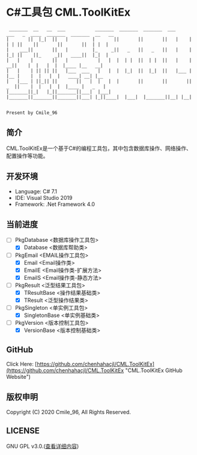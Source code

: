 # C#工具包 CML.ToolKitEx
```
 _______  __   __  ___           _______  _______  _______  ___      ___   _  ____  _______  _______  __   __
|       ||  |_|  ||   |         |       ||       ||       ||   |    |   | | ||    ||       ||       ||  | |  |
|    ___||       ||   |         |_     _||   _   ||   _   ||   |    |   |_| ||    ||_     _||   ____||  |_|  |
|   |    |       ||   |           |   |  |  | |  ||  | |  ||   |    |     __||    |  |   |  |  |____ |__   __|
|   |    | || || ||   |___  ___   |   |  |  |_|  ||  |_|  ||   |___ |    |__ |    |  |   |  |   ____| __| |__
|   |___ | ||_|| ||       ||   |  |   |  |       ||       ||       ||    _  ||    |  |   |  |  |____ |   _   |
|_______||_|   |_||_______||___|  |___|  |_______||_______||_______||___| |_||____|  |___|  |_______||__| |__|

                                                                                              Present by Cmile_96
```

## 简介
CML.ToolKitEx是一个基于C#的编程工具包，其中包含数据库操作、网络操作、配置操作等功能。

## 开发环境
* Language: C# 7.1
* IDE: Visual Studio 2019
* Framework: .Net Framework 4.0

## 当前进度
- [ ] PkgDatabase <数据库操作工具包>
	- [x] Database <数据库帮助类>
- [ ] PkgEmail <EMAIL操作工具包>
	- [x] Email <Email操作类>
	- [x] EmailE <Email操作类-扩展方法>
	- [x] EmailS <Email操作类-静态方法>
- [ ] PkgResult <泛型结果工具包>
	- [x] TResultBase <操作结果基础类>
	- [x] TResult <泛型操作结果类>
- [ ] PkgSingleton <单实例工具包>
	- [x] SingletonBase <单实例基础类>
- [ ] PkgVersion <版本控制工具包>
	- [x] VersionBase <版本控制基础类>

## GitHub
Click Here: [https://github.com/chenhahacjl/CML.ToolKitEx](https://github.com/chenhahacjl/CML.ToolKitEx "CML.ToolKitEx GitHub Website")

## 版权申明
Copyright (C) 2020 Cmile_96, All Rights Reserved.

## LICENSE
GNU GPL v3.0.([查看详细内容](https://github.com/chenhahacjl/CML.ToolKitEx/blob/master/LICENSE "GNU GPL v3.0"))
